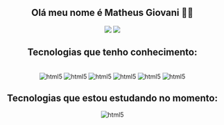 <div align = center>
<h2>Olá meu nome é Matheus Giovani 👨‍💻</h2>
<p>
  <img src="https://github-readme-stats.vercel.app/api?username=MatheusGiovani633&hide=stars&show_icons=true&theme=dracula&line_height=32">
  <img src="https://github-readme-stats.vercel.app/api/top-langs/?username=MatheusGiovani633&count_private=true&theme=dracula">
</p>
<h2>Tecnologias que tenho conhecimento: </h2>
<div style="display:inline_block"><br/>
    <img aling="center" alt="html5" src="https://img.shields.io/badge/HTML5-E34F26?style=for-the-badge&logo=html5&logoColor=white" />
    <img aling="center" alt="html5" src="https://img.shields.io/badge/CSS3-1572B6?style=for-the-badge&logo=css3&logoColor=white" />
    <img aling="center" alt="html5" src="https://img.shields.io/badge/JavaScript-F7DF1E?style=for-the-badge&logo=javascript&logoColor=black" />
    <img aling="center" alt="html5" src="https://img.shields.io/badge/Tailwind-06B6D4?style=for-the-badge&logo=tailwindcss&logoColor=white" />
    <img aling="center" alt="html5" src="https://img.shields.io/badge/React-20232A?style=for-the-badge&logo=react&logoColor=61DAFB" />
    <img aling="center" alt="html5" src="https://img.shields.io/badge/Next.js-000000?style=for-the-badge&logo=next.js&logoColor=white" />
</div>
<h2>Tecnologias que estou estudando no momento: </h2>
<div>
    <img aling="center" alt="html5" src="https://img.shields.io/badge/Node.js-43853D?style=for-the-badge&logo=node.js&logoColor=white" />
</div>
</div>
